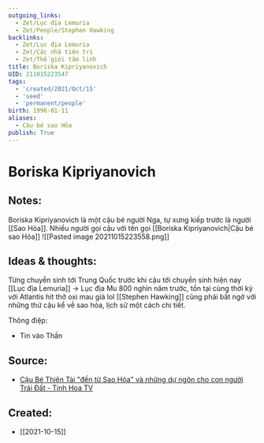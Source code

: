 ```yaml
---
outgoing_links:
  - Zet/Lục địa Lemuria
  - Zet/People/Stephen Hawking
backlinks:
  - Zet/Lục địa Lemuria
  - Zet/Các nhà tiên tri
  - Zet/Thế giới tâm linh
title: Boriska Kipriyanovich
UID: 211015223547
tags:
  - 'created/2021/Oct/15'
  - 'seed'
  - 'permanent/people'
birth: 1996-01-11
aliases:
  - Cậu bé sao Hỏa
publish: True
---
```

# Boriska Kipriyanovich

## Notes:
Boriska Kipriyanovich là một cậu bé người Nga, tự xưng kiếp trước là người [[Sao Hỏa]]. Nhiều người gọi cậu với tên gọi [[Boriska Kipriyanovich|Cậu bé sao Hỏa]]
![[Pasted image 20211015223558.png]]

## Ideas & thoughts:
Từng chuyển sinh tới Trung Quốc trước khi cậu tới chuyển sinh hiện nay
[[Lục địa Lemuria]] → Lục địa Mu 800 nghìn năm trước, tồn tại cùng thời kỳ với Atlantis
hit thở oxi mau già lol
[[Stephen Hawking]] cũng phải bất ngờ với những thứ cậu kể về sao hỏa, lịch sử một cách chi tiết.

Thông điệp:
- Tin vào Thần

## Source:
- [Cậu Bé Thiên Tài "đến từ Sao Hỏa" và những dự ngôn cho con người Trái Đất - Tinh Hoa TV](https://www.youtube.com/watch?v=jrxy8kp-H3o&t=936s)
## Created:
- [[2021-10-15]]
